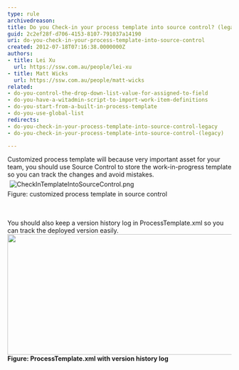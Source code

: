 ```yaml
---
type: rule
archivedreason: 
title: Do you Check-in your process template into source control? (legacy)
guid: 2c2ef28f-d706-4153-8107-791037a14190
uri: do-you-check-in-your-process-template-into-source-control
created: 2012-07-18T07:16:38.0000000Z
authors:
- title: Lei Xu
  url: https://ssw.com.au/people/lei-xu
- title: Matt Wicks
  url: https://ssw.com.au/people/matt-wicks
related:
- do-you-control-the-drop-down-list-value-for-assigned-to-field
- do-you-have-a-witadmin-script-to-import-work-item-definitions
- do-you-start-from-a-built-in-process-template
- do-you-use-global-list
redirects:
- do-you-check-in-your-process-template-into-source-control-legacy
- do-you-check-in-your-process-template-into-source-control-(legacy)

---
```



<p class="MsoListParagraph">Customized process template will because very
important asset for your team, you should use Source Control to store the
work-in-progress template so you can track the changes and avoid mistakes.&#160;<br><img src="/TFS/RulesToBetterTFSCustomization/PublishingImages/CheckInTemplateIntoSourceControl.png" alt="CheckInTemplateIntoSourceControl.png" class="ssw-rteStyle-ImageArea" style="margin&#58;5px;" /><br><span class="ssw-rteStyle-FigureNormal">Figure&#58; customized process template in source control</span>​</p>
<br><excerpt class='endintro'></excerpt><br>
​You should also keep a version history log in
ProcessTemplate.xml so you can track the deployed version easily.<img width="628" height="271" src="/TFS/RulesToBetterTFSCustomization/PublishingImages/KeepHistoryForTemplate.png" class="ssw-rteStyle-ImageArea" alt="" /><br><b>Figure&#58; ProcessTemplate.xml with version history log&#160;</b>



